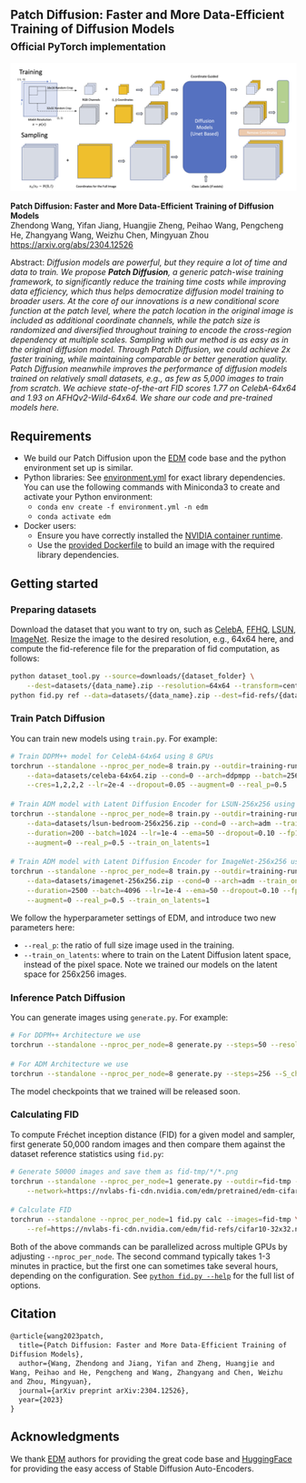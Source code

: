 ## Patch Diffusion: Faster and More Data-Efficient Training of Diffusion Models<br><sub>Official PyTorch implementation</sub>

![Teaser image](./docs/patch_diffusion_illustration.png)

**Patch Diffusion: Faster and More Data-Efficient Training of Diffusion Models**<br>
Zhendong Wang, Yifan Jiang, Huangjie Zheng, Peihao Wang, Pengcheng He, Zhangyang Wang, Weizhu Chen, Mingyuan Zhou
<br>https://arxiv.org/abs/2304.12526 <br>

Abstract: *Diffusion models are powerful, but they require a lot of time and data to train. We propose **Patch Diffusion**, a generic patch-wise training framework, to significantly reduce the training time costs while improving data efficiency, which thus helps democratize diffusion model training to broader users. At the core of our innovations is a new conditional score function at the patch level, where the patch location in the original image is included as additional coordinate channels, while the patch size is randomized and diversified throughout training to encode the cross-region dependency at multiple scales. Sampling with our method is as easy as in the original diffusion model. Through Patch Diffusion, we could achieve 2x faster training, while maintaining comparable or better generation quality. Patch Diffusion meanwhile improves the performance of diffusion models trained on relatively small datasets, e.g., as few as 5,000 images to train from scratch. We achieve state-of-the-art FID scores 1.77 on CelebA-64x64 and 1.93 on AFHQv2-Wild-64x64. We share our code and pre-trained models here.*


## Requirements

* We build our Patch Diffusion upon the [EDM](https://github.com/NVlabs/edm) code base and the python environment set up is similar.
* Python libraries: See [environment.yml](./environment.yml) for exact library dependencies. You can use the following commands with Miniconda3 to create and activate your Python environment:
  - `conda env create -f environment.yml -n edm`
  - `conda activate edm`
* Docker users:
  - Ensure you have correctly installed the [NVIDIA container runtime](https://docs.docker.com/config/containers/resource_constraints/#gpu).
  - Use the [provided Dockerfile](./Dockerfile) to build an image with the required library dependencies.

## Getting started

### Preparing datasets

Download the dataset that you want to try on, such as [CelebA](http://mmlab.ie.cuhk.edu.hk/projects/CelebA.html), [FFHQ](https://github.com/NVlabs/ffhq-dataset), [LSUN](https://github.com/fyu/lsun), [ImageNet](https://image-net.org/index.php).
Resize the image to the desired resolution, e.g., 64x64 here, and compute the fid-reference file for the preparation of fid computation, as follows:
```.bash
python dataset_tool.py --source=downloads/{dataset_folder} \
    --dest=datasets/{data_name}.zip --resolution=64x64 --transform=center-crop
python fid.py ref --data=datasets/{data_name}.zip --dest=fid-refs/{data_name}-64x64.npz
```

### Train Patch Diffusion

You can train new models using `train.py`. For example:

```.bash
# Train DDPM++ model for CelebA-64x64 using 8 GPUs
torchrun --standalone --nproc_per_node=8 train.py --outdir=training-runs \
    --data=datasets/celeba-64x64.zip --cond=0 --arch=ddpmpp --batch=256 \
    --cres=1,2,2,2 --lr=2e-4 --dropout=0.05 --augment=0 --real_p=0.5 
    
# Train ADM model with Latent Diffusion Encoder for LSUN-256x256 using 8 GPUs
torchrun --standalone --nproc_per_node=8 train.py --outdir=training-runs \
    --data=datasets/lsun-bedroom-256x256.zip --cond=0 --arch=adm --train_on_latents=1 \
    --duration=200 --batch=1024 --lr=1e-4 --ema=50 --dropout=0.10 --fp16=1 --ls=100 \
    --augment=0 --real_p=0.5 --train_on_latents=1
    
# Train ADM model with Latent Diffusion Encoder for ImageNet-256x256 using 8 GPUs
torchrun --standalone --nproc_per_node=8 train.py --outdir=training-runs \
    --data=datasets/imagenet-256x256.zip --cond=0 --arch=adm --train_on_latents=1 \
    --duration=2500 --batch=4096 --lr=1e-4 --ema=50 --dropout=0.10 --fp16=1 --ls=100 --tick=200 \
    --augment=0 --real_p=0.5 --train_on_latents=1
```

We follow the hyperparameter settings of EDM, and introduce two new parameters here:

- `--real_p`: the ratio of full size image used in the training.
- `--train_on_latents`: where to train on the Latent Diffusion latent space, instead of the pixel space. Note we trained our models on the latent space for 256x256 images. 

### Inference Patch Diffusion

You can generate images using `generate.py`. For example:
```.bash
# For DDPM++ Architecture we use
torchrun --standalone --nproc_per_node=8 generate.py --steps=50 --resolution 64 --batch 64 --outdir=fid-tmp --seeds=0-49999 --subdirs --network=/path-to-the-pkl/

# For ADM Architecture we use
torchrun --standalone --nproc_per_node=8 generate.py --steps=256 --S_churn=40 --S_min=0.05 --S_max=50 --S_noise=1.003 --resolution 32 --on_latents=1 --batch 64 --outdir=fid-tmp --seeds=0-49999 --subdirs --network=/path-to-the-pkl/
```

The model checkpoints that we trained will be released soon. 

### Calculating FID

To compute Fr&eacute;chet inception distance (FID) for a given model and sampler, first generate 50,000 random images and then compare them against the dataset reference statistics using `fid.py`:

```.bash
# Generate 50000 images and save them as fid-tmp/*/*.png
torchrun --standalone --nproc_per_node=1 generate.py --outdir=fid-tmp --seeds=0-49999 --subdirs \
    --network=https://nvlabs-fi-cdn.nvidia.com/edm/pretrained/edm-cifar10-32x32-cond-vp.pkl

# Calculate FID
torchrun --standalone --nproc_per_node=1 fid.py calc --images=fid-tmp \
    --ref=https://nvlabs-fi-cdn.nvidia.com/edm/fid-refs/cifar10-32x32.npz
```

Both of the above commands can be parallelized across multiple GPUs by adjusting `--nproc_per_node`. The second command typically takes 1-3 minutes in practice, but the first one can sometimes take several hours, depending on the configuration. See [`python fid.py --help`](./docs/fid-help.txt) for the full list of options.


## Citation

```
@article{wang2023patch,
  title={Patch Diffusion: Faster and More Data-Efficient Training of Diffusion Models},
  author={Wang, Zhendong and Jiang, Yifan and Zheng, Huangjie and Wang, Peihao and He, Pengcheng and Wang, Zhangyang and Chen, Weizhu and Zhou, Mingyuan},
  journal={arXiv preprint arXiv:2304.12526},
  year={2023}
}
```

## Acknowledgments

We thank [EDM](https://github.com/NVlabs/edm) authors for providing the great code base and [HuggingFace](https://huggingface.co/) for providing the easy access of Stable Diffusion Auto-Encoders.
